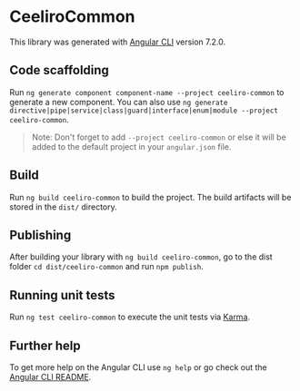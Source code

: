 # CeeliroCommon

This library was generated with [Angular CLI](https://github.com/angular/angular-cli) version 7.2.0.

## Code scaffolding

Run `ng generate component component-name --project ceeliro-common` to generate a new component. You can also use `ng generate directive|pipe|service|class|guard|interface|enum|module --project ceeliro-common`.
> Note: Don't forget to add `--project ceeliro-common` or else it will be added to the default project in your `angular.json` file. 

## Build

Run `ng build ceeliro-common` to build the project. The build artifacts will be stored in the `dist/` directory.

## Publishing

After building your library with `ng build ceeliro-common`, go to the dist folder `cd dist/ceeliro-common` and run `npm publish`.

## Running unit tests

Run `ng test ceeliro-common` to execute the unit tests via [Karma](https://karma-runner.github.io).

## Further help

To get more help on the Angular CLI use `ng help` or go check out the [Angular CLI README](https://github.com/angular/angular-cli/blob/master/README.md).
